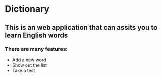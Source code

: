 # Dictionary
## This is an web application that can assits you to learn English words
### There are many features:
* Add a new word
* Show out the list
* Take a test